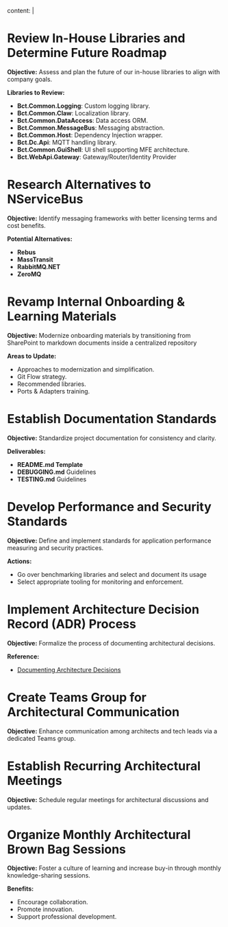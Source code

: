 content: |
  # Review In-House Libraries and Determine Future Roadmap

  **Objective:** Assess and plan the future of our in-house libraries to align with company goals.

  **Libraries to Review:**
  - **Bct.Common.Logging**: Custom logging library.
  - **Bct.Common.Claw**: Localization library.
  - **Bct.Common.DataAccess**: Data access ORM.
  - **Bct.Common.MessageBus**: Messaging abstraction.
  - **Bct.Common.Host**: Dependency Injection wrapper.
  - **Bct.Dc.Api**: MQTT handling library.
  - **Bct.Common.GuiShell**: UI shell supporting MFE architecture.
  - **Bct.WebApi.Gateway**: Gateway/Router/Identity Provider

  # Research Alternatives to NServiceBus

  **Objective:** Identify messaging frameworks with better licensing terms and cost benefits.

  **Potential Alternatives:**
  - **Rebus**
  - **MassTransit**
  - **RabbitMQ.NET**
  - **ZeroMQ**

  # Revamp Internal Onboarding & Learning Materials

  **Objective:** Modernize onboarding materials by transitioning from SharePoint to markdown documents inside a centralized repository

  **Areas to Update:**
  - Approaches to modernization and simplification.
  - Git Flow strategy.
  - Recommended libraries.
  - Ports & Adapters training.

  # Establish Documentation Standards

  **Objective:** Standardize project documentation for consistency and clarity.

  **Deliverables:**
  - **README.md Template**
  - **DEBUGGING.md** Guidelines
  - **TESTING.md** Guidelines

  # Develop Performance and Security Standards

  **Objective:** Define and implement standards for application performance measuring and security practices.

  **Actions:**
  - Go over benchmarking libraries and select and document its usage
  - Select appropriate tooling for monitoring and enforcement.

  # Implement Architecture Decision Record (ADR) Process

  **Objective:** Formalize the process of documenting architectural decisions.

  **Reference:**
  - [Documenting Architecture Decisions](https://cognitect.com/blog/2011/11/15/documenting-architecture-decisions)

  # Create Teams Group for Architectural Communication

  **Objective:** Enhance communication among architects and tech leads via a dedicated Teams group.

  # Establish Recurring Architectural Meetings

  **Objective:** Schedule regular meetings for architectural discussions and updates.

  # Organize Monthly Architectural Brown Bag Sessions

  **Objective:** Foster a culture of learning and increase buy-in through monthly knowledge-sharing sessions.

  **Benefits:**
  - Encourage collaboration.
  - Promote innovation.
  - Support professional development.
